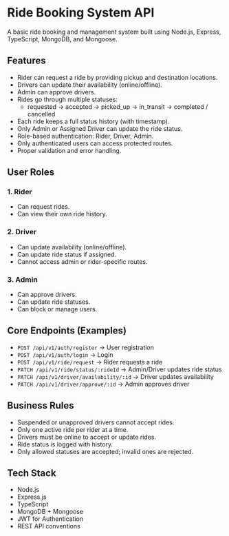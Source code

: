 # Ride Booking System API

A basic ride booking and management system built using Node.js, Express, TypeScript, MongoDB, and Mongoose.

## Features

- Rider can request a ride by providing pickup and destination locations.
- Drivers can update their availability (online/offline).
- Admin can approve drivers.
- Rides go through multiple statuses:
  - requested → accepted → picked_up → in_transit → completed / cancelled
- Each ride keeps a full status history (with timestamp).
- Only Admin or Assigned Driver can update the ride status.
- Role-based authentication: Rider, Driver, Admin.
- Only authenticated users can access protected routes.
- Proper validation and error handling.

## User Roles

### 1. Rider

- Can request rides.
- Can view their own ride history.

### 2. Driver

- Can update availability (online/offline).
- Can update ride status if assigned.
- Cannot access admin or rider-specific routes.

### 3. Admin

- Can approve drivers.
- Can update ride statuses.
- Can block or manage users.

## Core Endpoints (Examples)

- `POST /api/v1/auth/register` → User registration
- `POST /api/v1/auth/login` → Login
- `POST /api/v1/ride/request` → Rider requests a ride
- `PATCH /api/v1/ride/status/:rideId` → Admin/Driver updates ride status
- `PATCH /api/v1/driver/availability/:id` → Driver updates availability
- `PATCH /api/v1/driver/approve/:id` → Admin approves driver

## Business Rules

- Suspended or unapproved drivers cannot accept rides.
- Only one active ride per rider at a time.
- Drivers must be online to accept or update rides.
- Ride status is logged with history.
- Only allowed statuses are accepted; invalid ones are rejected.

## Tech Stack

- Node.js
- Express.js
- TypeScript
- MongoDB + Mongoose
- JWT for Authentication
- REST API conventions
